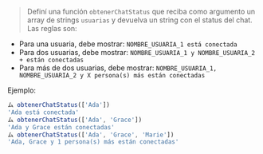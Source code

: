> Definí una función `obtenerChatStatus` que reciba como argumento un array de strings `usuarias` y devuelva un string con el status del chat. Las reglas son:
>
- Para una usuaria, debe mostrar: `NOMBRE_USUARIA_1 está conectada`
- Para dos usuarias, debe mostrar: `NOMBRE_USUARIA_1 y NOMBRE_USUARIA_2 + están conectadas`
- Para más de dos usuarias, debe mostrar: `NOMBRE_USUARIA_1, NOMBRE_USUARIA_2 y X persona(s) más están conectadas`
>
Ejemplo:
>
```javascript
ム obtenerChatStatus(['Ada'])
'Ada está conectada'
ム obtenerChatStatus(['Ada', 'Grace'])
'Ada y Grace están conectadas'
ム obtenerChatStatus(['Ada', 'Grace', 'Marie'])
'Ada, Grace y 1 persona(s) más están conectadas'
```